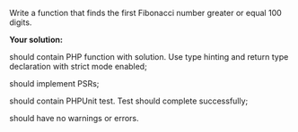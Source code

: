 Write a function that finds the first Fibonacci number greater or equal 100 digits.

**Your solution:**

should contain PHP function with solution. Use type hinting and return type declaration with strict mode enabled;

should implement PSRs;

should contain PHPUnit test. Test should complete successfully; 

should have no warnings or errors.
